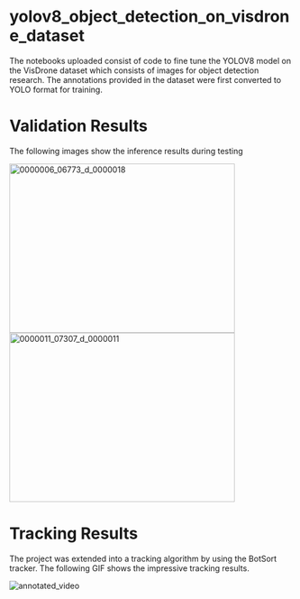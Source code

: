 # yolov8_object_detection_on_visdrone_dataset
The notebooks uploaded consist of code to fine tune the YOLOV8 model on the VisDrone dataset which consists of images for object detection research.
The annotations provided in the dataset were first converted to YOLO format for training.

# Validation Results
The following images show the inference results during testing

<img src="https://github.com/user-attachments/assets/c7e2483d-bdad-4fb7-830f-0abc612220f8" alt="0000006_06773_d_0000018" title="Image 0000006_06773_d_0000018" width="400" height="300"/>


<img src="https://github.com/user-attachments/assets/81cb9f50-28e1-4fba-b718-6a90668f570a" alt="0000011_07307_d_0000011" title="Image 0000011_07307_d_0000011" width="400" height="300"/>

# Tracking Results
The project was extended into a tracking algorithm by using the BotSort tracker. The following GIF shows the impressive tracking results.


![annotated_video](https://github.com/user-attachments/assets/92ea1461-2d40-4d82-b321-272de602a03a)

